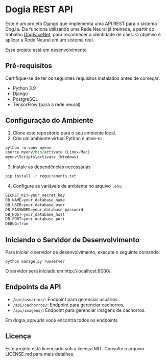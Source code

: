 # Dogia REST API

Este é um projeto Django que implementa uma API REST para o sistema Dog.Ia. Ele funciona utilizando uma Rede Neural já treinada, a partir do trabalho [DogFaceNet](https://github.com/GuillaumeMougeot/DogFaceNet), para reconhecer a identidade de cães. O objetivo é aplicar a Rede Neural em um sistema real.

Esse projeto está em desenvolvimento

## Pré-requisitos

Certifique-se de ter os seguintes requisitos instalados antes de começar:

- Python 3.9
- Django
- PostgreSQL
- TensorFlow (para a rede neural)

## Configuração do Ambiente

1. Clone este repositório para o seu ambiente local.
2. Crie um ambiente virtual Python e ative-o:

```py
python -m venv myenv
source myenv/bin/activate (Linux/Mac)
myenv\Scripts\activate (Windows)
```

3. Instale as dependências necessárias

```py
pip install -r requirements.txt
```

4. Configure as variáveis de ambiente no arquivo `.env`:

```py
SECRET_KEY=your_secret_key
DB_NAME=your_database_name
DB_USER=your_database_user
DB_PASSWORD=your_database_password
DB_HOST=your_database_host
DB_PORT=your_database_port
DEBUG=True
```

## Iniciando o Servidor de Desenvolvimento

Para iniciar o servidor de desenvolvimento, execute o seguinte comando:

```
python manage.py runserver
```

O servidor será iniciado em http://localhost:8000/.

## Endpoints da API

- `/api/usuarios/`: Endpoint para gerenciar usuários.
- `/api/cachorros/`: Endpoint para gerenciar cachorros.
- `/api/imagens/`: Endpoint para gerenciar imagens de cachorros.

Em dogia_app/urls você encontra todos os endpoints

## Licença

Este projeto está licenciado sob a licença MIT. Consulte o arquivo LICENSE.md para mais detalhes.
